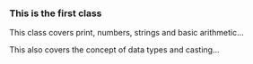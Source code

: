 ### This is the first class

This class covers print, numbers, strings and basic arithmetic...

This also covers the concept of data types and casting...